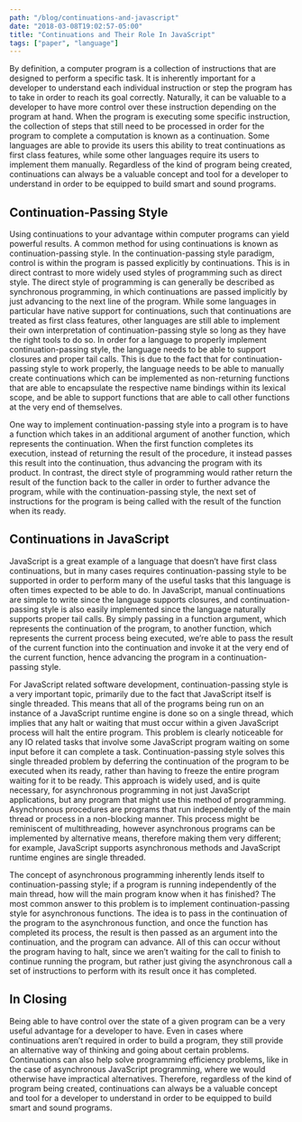 ```yaml
---
path: "/blog/continuations-and-javascript"
date: "2018-03-08T19:02:57-05:00"
title: "Continuations and Their Role In JavaScript"
tags: ["paper", "language"]
---
```


By definition, a computer program is a collection of instructions that are
designed to perform a specific task. It is inherently important for a
developer to understand each individual instruction or step the program has to
take in order to reach its goal correctly. Naturally, it can be valuable to a
developer to have more control over these instruction depending on the program
at hand. When the program is executing some specific instruction, the
collection of steps that still need to be processed in order for the program to
complete a computation is known as a continuation. Some languages are able to
provide its users this ability to treat continuations as first class features,
while some other languages require its users to implement them manually.
Regardless of the kind of program being created, continuations can always be a
valuable concept and tool for a developer to understand in order to be equipped
to build smart and sound programs.

## Continuation-Passing Style

Using continuations to your advantage within computer programs can yield
powerful results. A common method for using continuations is known as
continuation-passing style. In the continuation-passing style paradigm, control
is within the program is passed explicitly by continuations. This is in
direct contrast to more widely used styles of programming such as direct style.
The direct style of programming is can generally be described as synchronous
programming, in which continuations are passed implicitly by just advancing to
the next line of the program. While some languages in particular have native
support for continuations, such that continuations are treated as first class
features, other languages are still able to implement their own interpretation
of continuation-passing style so long as they have the right tools to do so. In
order for a language to properly implement continuation-passing style, the
language needs to be able to support closures and proper tail calls. This
is due to the fact that for continuation-passing style to work properly, the
language needs to be able to manually create continuations which can be
implemented as non-returning functions that are able to encapsulate the
respective name bindings within its lexical scope, and be able to support
functions that are able to call other functions at the very end of themselves.

One way to implement continuation-passing style into a program is to have a
function which takes in an additional argument of another function, which
represents the continuation. When the first function completes its execution,
instead of returning the result of the procedure, it instead passes this result
into the continuation, thus advancing the program with its product. In
contrast, the direct style of programming would rather return the result of the
function back to the caller in order to further advance the program, while with
the continuation-passing style, the next set of instructions for the program is
being called with the result of the function when its ready.

## Continuations in JavaScript

JavaScript is a great example of a language that doesn’t have first class
continuations, but in many cases requires continuation-passing style to be
supported in order to perform many of the useful tasks that this language is
often times expected to be able to do. In JavaScript, manual continuations are
simple to write since the language supports closures, and continuation-passing
style is also easily implemented since the language naturally supports proper
tail calls. By simply passing in a function argument, which represents the
continuation of the program, to another function, which represents the current
process being executed, we’re able to pass the result of the current function
into the continuation and invoke it at the very end of the current function,
hence advancing the program in a continuation-passing style.

For JavaScript related software development, continuation-passing style is a
very important topic, primarily due to the fact that JavaScript itself is
single threaded. This means that all of the programs being run on an instance
of a JavaScript runtime engine is done so on a single thread, which implies
that any halt or waiting that must occur within a given JavaScript process will
halt the entire program. This problem is clearly noticeable for any IO related
tasks that involve some JavaScript program waiting on some input before it can
complete a task. Continuation-passing style solves this single threaded problem
by deferring the continuation of the program to be executed when its ready,
rather than having to freeze the entire program waiting for it to be ready.
This approach is widely used, and is quite necessary, for asynchronous
programming in not just JavaScript applications, but any program that might use
this method of programming. Asynchronous procedures are programs that run
independently of the main thread or process in a non-blocking manner. This
process might be reminiscent of multithreading, however asynchronous programs
can be implemented by alternative means, therefore making them very different;
for example, JavaScript supports asynchronous methods and JavaScript runtime
engines are single threaded.

The concept of asynchronous programming inherently lends itself to
continuation-passing style; if a program is running independently of the main
thread, how will the main program know when it has finished? The most common
answer to this problem is to implement continuation-passing style for
asynchronous functions. The idea is to pass in the continuation of the program
to the asynchronous function, and once the function has completed its process,
the result is then passed as an argument into the continuation, and the program
can advance. All of this can occur without the program having to halt, since we
aren’t waiting for the call to finish to continue running the program, but
rather just giving the asynchronous call a set of instructions to perform with
its result once it has completed.

## In Closing

Being able to have control over the state of a given program can be a very
useful advantage for a developer to have. Even in cases where continuations
aren’t required in order to build a program, they still provide an alternative
way of thinking and going about certain problems. Continuations can also help
solve programming efficiency problems, like in the case of asynchronous
JavaScript programming, where we would otherwise have impractical alternatives.
Therefore, regardless of the kind of program being created, continuations can
always be a valuable concept and tool for a developer to understand in order to
be equipped to build smart and sound programs.
